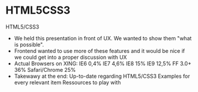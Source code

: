 HTML5CSS3
=========

HTML5/CSS3

- We held this presentation in front of UX. We wanted to show them "what is possible".
- Frontend wanted to use more of these features and it would be nice if we could get into a proper discussion with UX
- Actual Browsers on XING:
	IE6 0,4%
	IE7 4,6%
	IE8 15%
	IE9 12,5%
	FF 3.0+ 36%
	Safari/Chrome 25%
- Takewawy at the end:
	Up-to-date regarding HTML5/CSS3
	Examples for every relevant item
	Ressources to play with